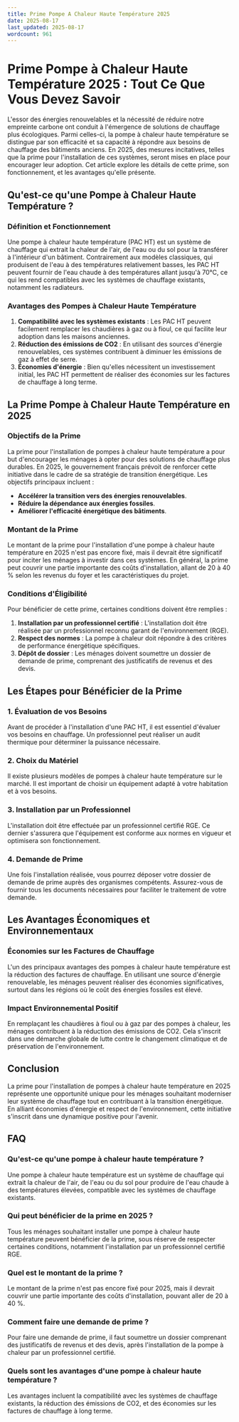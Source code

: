 ```yaml
---
title: Prime Pompe A Chaleur Haute Température 2025
date: 2025-08-17
last_updated: 2025-08-17
wordcount: 961
---
```


# Prime Pompe à Chaleur Haute Température 2025 : Tout Ce Que Vous Devez Savoir

L'essor des énergies renouvelables et la nécessité de réduire notre empreinte carbone ont conduit à l'émergence de solutions de chauffage plus écologiques. Parmi celles-ci, la pompe à chaleur haute température se distingue par son efficacité et sa capacité à répondre aux besoins de chauffage des bâtiments anciens. En 2025, des mesures incitatives, telles que la prime pour l'installation de ces systèmes, seront mises en place pour encourager leur adoption. Cet article explore les détails de cette prime, son fonctionnement, et les avantages qu'elle présente.

## Qu'est-ce qu'une Pompe à Chaleur Haute Température ?

### Définition et Fonctionnement

Une pompe à chaleur haute température (PAC HT) est un système de chauffage qui extrait la chaleur de l'air, de l'eau ou du sol pour la transférer à l'intérieur d'un bâtiment. Contrairement aux modèles classiques, qui produisent de l'eau à des températures relativement basses, les PAC HT peuvent fournir de l'eau chaude à des températures allant jusqu'à 70°C, ce qui les rend compatibles avec les systèmes de chauffage existants, notamment les radiateurs.

### Avantages des Pompes à Chaleur Haute Température

1. **Compatibilité avec les systèmes existants** : Les PAC HT peuvent facilement remplacer les chaudières à gaz ou à fioul, ce qui facilite leur adoption dans les maisons anciennes.
2. **Réduction des émissions de CO2** : En utilisant des sources d'énergie renouvelables, ces systèmes contribuent à diminuer les émissions de gaz à effet de serre.
3. **Économies d'énergie** : Bien qu'elles nécessitent un investissement initial, les PAC HT permettent de réaliser des économies sur les factures de chauffage à long terme.

## La Prime Pompe à Chaleur Haute Température en 2025

### Objectifs de la Prime

La prime pour l'installation de pompes à chaleur haute température a pour but d'encourager les ménages à opter pour des solutions de chauffage plus durables. En 2025, le gouvernement français prévoit de renforcer cette initiative dans le cadre de sa stratégie de transition énergétique. Les objectifs principaux incluent :

- **Accélérer la transition vers des énergies renouvelables**.
- **Réduire la dépendance aux énergies fossiles**.
- **Améliorer l'efficacité énergétique des bâtiments**.

### Montant de la Prime

Le montant de la prime pour l'installation d'une pompe à chaleur haute température en 2025 n'est pas encore fixé, mais il devrait être significatif pour inciter les ménages à investir dans ces systèmes. En général, la prime peut couvrir une partie importante des coûts d'installation, allant de 20 à 40 % selon les revenus du foyer et les caractéristiques du projet.

### Conditions d'Éligibilité

Pour bénéficier de cette prime, certaines conditions doivent être remplies :

1. **Installation par un professionnel certifié** : L'installation doit être réalisée par un professionnel reconnu garant de l'environnement (RGE).
2. **Respect des normes** : La pompe à chaleur doit répondre à des critères de performance énergétique spécifiques.
3. **Dépôt de dossier** : Les ménages doivent soumettre un dossier de demande de prime, comprenant des justificatifs de revenus et des devis.

## Les Étapes pour Bénéficier de la Prime

### 1. Évaluation de vos Besoins

Avant de procéder à l'installation d'une PAC HT, il est essentiel d'évaluer vos besoins en chauffage. Un professionnel peut réaliser un audit thermique pour déterminer la puissance nécessaire.

### 2. Choix du Matériel

Il existe plusieurs modèles de pompes à chaleur haute température sur le marché. Il est important de choisir un équipement adapté à votre habitation et à vos besoins.

### 3. Installation par un Professionnel

L'installation doit être effectuée par un professionnel certifié RGE. Ce dernier s'assurera que l'équipement est conforme aux normes en vigueur et optimisera son fonctionnement.

### 4. Demande de Prime

Une fois l'installation réalisée, vous pourrez déposer votre dossier de demande de prime auprès des organismes compétents. Assurez-vous de fournir tous les documents nécessaires pour faciliter le traitement de votre demande.

## Les Avantages Économiques et Environnementaux

### Économies sur les Factures de Chauffage

L'un des principaux avantages des pompes à chaleur haute température est la réduction des factures de chauffage. En utilisant une source d'énergie renouvelable, les ménages peuvent réaliser des économies significatives, surtout dans les régions où le coût des énergies fossiles est élevé.

### Impact Environnemental Positif

En remplaçant les chaudières à fioul ou à gaz par des pompes à chaleur, les ménages contribuent à la réduction des émissions de CO2. Cela s'inscrit dans une démarche globale de lutte contre le changement climatique et de préservation de l'environnement.

## Conclusion

La prime pour l'installation de pompes à chaleur haute température en 2025 représente une opportunité unique pour les ménages souhaitant moderniser leur système de chauffage tout en contribuant à la transition énergétique. En alliant économies d'énergie et respect de l'environnement, cette initiative s'inscrit dans une dynamique positive pour l'avenir.

## FAQ

### Qu'est-ce qu'une pompe à chaleur haute température ?

Une pompe à chaleur haute température est un système de chauffage qui extrait la chaleur de l'air, de l'eau ou du sol pour produire de l'eau chaude à des températures élevées, compatible avec les systèmes de chauffage existants.

### Qui peut bénéficier de la prime en 2025 ?

Tous les ménages souhaitant installer une pompe à chaleur haute température peuvent bénéficier de la prime, sous réserve de respecter certaines conditions, notamment l'installation par un professionnel certifié RGE.

### Quel est le montant de la prime ?

Le montant de la prime n'est pas encore fixé pour 2025, mais il devrait couvrir une partie importante des coûts d'installation, pouvant aller de 20 à 40 %.

### Comment faire une demande de prime ?

Pour faire une demande de prime, il faut soumettre un dossier comprenant des justificatifs de revenus et des devis, après l'installation de la pompe à chaleur par un professionnel certifié.

### Quels sont les avantages d'une pompe à chaleur haute température ?

Les avantages incluent la compatibilité avec les systèmes de chauffage existants, la réduction des émissions de CO2, et des économies sur les factures de chauffage à long terme.